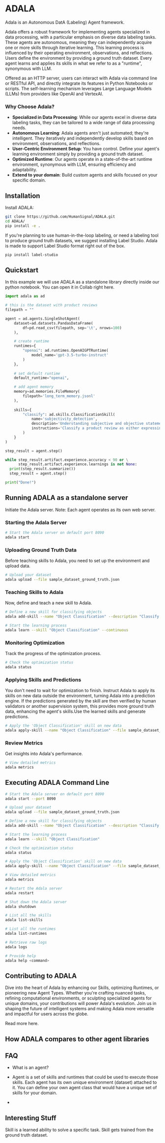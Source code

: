 # ADALA

Adala is an Autonomous DatA (Labeling) Agent framework. 

Adala offers a robust framework for implementing agents specialized in
data processing, with a particular emphasis on diverse data labeling
tasks. These agents are autonomous, meaning they can independently
acquire one or more skills through iterative learning. This learning
process is influenced by their operating environment, observations,
and reflections. Users define the environment by providing a ground
truth dataset. Every agent learns and applies its skills in what we
refer to as a "runtime", synonymous with LLM.

Offered as an HTTP server, users can interact with Adala via command
line or RESTful API, and directly integrate its features in Python
Notebooks or scripts. The self-learning mechanism leverages Large
Language Models (LLMs) from providers like OpenAI and VertexAI.

### Why Choose Adala?

- **Specialized in Data Processing**: While our agents excel in diverse
  data labeling tasks, they can be tailored to a wide range of data
  processing needs.
- **Autonomous Learning**: Adala agents aren't just automated;
  they're intelligent. They iteratively and independently develop
  skills based on environment, observations, and reflections.
- **User-Centric Environment Setup**: You have control. Define your
  agent's learning environment simply by providing a ground truth
  dataset.
- **Optimized Runtime**: Our agents operate in a state-of-the-art runtime
  environment, synonymous with LLM, ensuring efficiency and
  adaptability.
- **Extend to your domain**: Build custom agents and skills focused on
  your specific domain.

## Installation

Install ADALA:

```sh
git clone https://github.com/HumanSignal/ADALA.git
cd ADALA/
pip install -e .
```

If you're planning to use human-in-the-loop labeling, or need a
labeling tool to produce ground truth datasets, we suggest installing
Label Studio. Adala is made to support Label Studio format right out
of the box.  

```sh
pip install label-studio
```

## Quickstart

In this example we will use ADALA as a standalone library directly
inside our python notebook. You can open it in Collab right here.

```python
import adala as ad

# this is the dataset with product reviews
filepath = ""

agent = ad.agents.SingleShotAgent(
    dataset=ad.datasets.PandasDataFrame(
        df=pd.read_csv(filepath, sep='\t', nrows=100)
    ),

    # create runtime
    runtimes={
        "openai": ad.runtimes.OpenAIGPTRuntime(
            model_name='gpt-3.5-turbo-instruct'
		)
	},
    
    # set default runtime
	default_runtime="openai",

    # add agent memory
    memory=ad.memories.FileMemory(
        filepath='long_term_memory.jsonl'
    ),
	
    skills={
		"classify": ad.skills.ClassificationSkill(
			name='subjectivity_detection',
			description='Understanding subjective and objective statements from text.',
			instructions='Classify a product review as either expressing "Subjective" or "Objective" statements.'
		)
	}
)

step_result = agent.step()

while step_result.artifact.experience.accuracy < 90 or \
	  step_result.artifact.experience.learnings is not None:
  print(step_result.summarize())
  step_result = agent.step()

print("Done!")
```

## Running ADALA as a standalone server

Initiate the Adala server. Note: Each agent operates as its own web server.

### Starting the Adala Server

```sh
# Start the Adala server on default port 8090
adala start
```

### Uploading Ground Truth Data

Before teaching skills to Adala, you need to set up the environment and upload data.

```sh
# Upload your dataset
adala upload --file sample_dataset_ground_truth.json
```

### Teaching Skills to Adala

Now, define and teach a new skill to Adala.

```sh
# Define a new skill for classifying objects
adala add-skill --name "Object Classification" --description "Classify text into categories." --instruction "Example: Label trees, cars, and buildings."
```

```sh
# Start the learning process
adala learn --skill "Object Classification" --continuous
```

### Monitoring Optimization

Track the progress of the optimization process.

```sh
# Check the optimization status
adala status
```

### Applying Skills and Predictions

You don't need to wait for optimization to finish. Instruct Adala to
apply its skills on new data outside the environment, turning Adala
into a prediction engine. If the predictions generated by the skill
are then verified by human validators or another supervision system,
this provides more ground truth data, enhancing the agent's skills.Use
the learned skills and generate predictions.

```sh
# Apply the 'Object Classification' skill on new data
adala apply-skill --name "Object Classification" --file sample_dataset_predict.json
```

### Review Metrics

Get insights into Adala's performance.

```sh
# View detailed metrics
adala metrics
```


## Executing ADALA Command Line

```sh
# Start the Adala server on default port 8090
adala start --port 8090

# Upload your dataset
adala upload --file sample_dataset_ground_truth.json

# Define a new skill for classifying objects
adala add-skill --name "Object Classification" --description "Classify images into categories." --instruction "Example: Label trees, cars, and buildings."

# Start the learning process
adala learn --skill "Object Classification"

# Check the optimization status
adala status

# Apply the 'Object Classification' skill on new data
adala apply-skill --name "Object Classification" --file sample_dataset_predict.json

# View detailed metrics
adala metrics

# Restart the Adala server
adala restart

# Shut down the Adala server
adala shutdown

# List all the skills
adala list-skills

# List all the runtimes
adala list-runtimes

# Retrieve raw logs
adala logs

# Provide help
adala help <command>
```

## Contributing to ADALA

Dive into the heart of Adala by enhancing our Skills, optimizing
Runtimes, or pioneering new Agent Types. Whether you're crafting
nuanced tasks, refining computational environments, or sculpting
specialized agents for unique domains, your contributions will power
Adala's evolution. Join us in shaping the future of intelligent
systems and making Adala more versatile and impactful for users across
the globe.

Read more here.

## How ADALA compares to other agent libraries

## FAQ

- What is an agent?
- Agent is a set of skills and runtimes that could be used to execute
  those skills. Each agent has its own unique environment (dataset)
  attached to it. You can define your own agent class that would have
  a unique set of skills for your domain.
  
- 

## Interesting Stuff

Skill is a learned ability to solve a specific task. Skill gets
trained from the ground truth dataset. 
